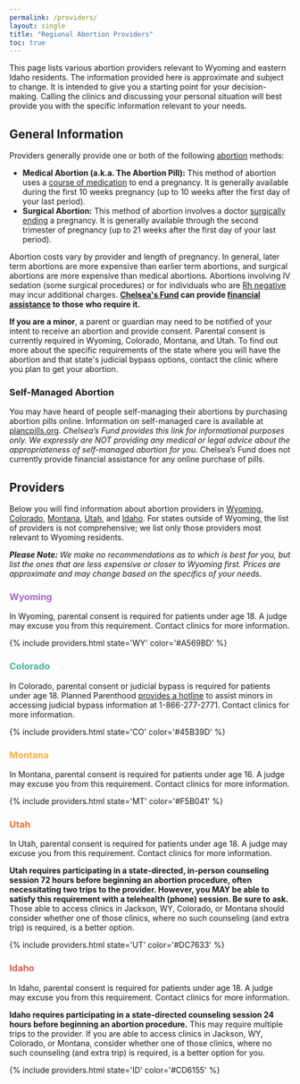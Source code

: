 ```yaml
---
permalink: /providers/
layout: single
title: "Regional Abortion Providers"
toc: true
---
```


This page lists various abortion providers relevant to Wyoming and eastern Idaho residents.
The information provided here is approximate and subject to change. It is
intended to give you a starting point for your decision-making.
Calling the clinics and discussing your personal situation will best
provide you with the specific information relevant to your needs.

## General Information

Providers generally provide one or both of the following
[abortion](/abortion) methods:

* **Medical Abortion (a.k.a. The Abortion Pill):** This method of abortion
    uses a [course of
    medication](https://www.plannedparenthood.org/learn/abortion/the-abortion-pill)
    to end a pregnancy. It is generally available during the first 10
    weeks pregnancy (up to 10 weeks after the first day of your
    last period).
* **Surgical Abortion:** This method of abortion involves a doctor
    [surgically ending](https://www.plannedparenthood.org/learn/abortion/in-clinic-abortion-procedures)
    a pregnancy. It is generally available through the second
    trimester of pregnancy (up to 21 weeks after the first day of your
    last period).

Abortion costs vary by provider and length of pregnancy. In general,
later term abortions are more expensive than earlier term abortions,
and surgical abortions are more expensive than medical
abortions. Abortions involving IV sedation (some surgical procedures)
or for individuals who are [Rh
negative](https://www.acog.org/Patients/FAQs/The-Rh-Factor-How-It-Can-Affect-Your-Pregnancy)
may incur additional charges. **[Chelsea's Fund](/) can provide
[financial assistance](/financial) to those who require it.**

**If you are a minor**, a parent or guardian may need to be notified
of your intent to receive an abortion and provide consent. Parental
consent is currently required in Wyoming, Colorado, Montana, and
Utah. To find out more about the specific requirements of the state
where you will have the abortion and that state's judicial bypass options, contact
the clinic where you plan to get your abortion.


### Self-Managed Abortion

You may have heard of people self-managing their abortions by
purchasing abortion pills online. Information on self-managed care is
available at
[plancpills.org](https://plancpills.org/need-pills). _Chelsea’s Fund
provides this link for informational purposes only. We expressly are
NOT providing any medical or legal advice about the appropriateness of
self-managed abortion for you._ Chelsea’s Fund does not currently
provide financial assistance for any online purchase of pills.


## Providers

Below you will find information about abortion providers in
[Wyoming](#wyoming), [Colorado](#colorado), [Montana](#montana),
[Utah](#utah), and [Idaho](#idaho). For states outside of Wyoming, the
list of providers is not comprehensive; we list only those providers
most relevant to Wyoming residents.

_**Please Note:** We make no recommendations as to which is best for
   you, but list the ones that are less expensive or closer to Wyoming
   first. Prices are approximate and may change based on the specifics
   of your needs._

### <span style="color: #A569BD">Wyoming</span>

In Wyoming, parental consent is required for patients under age 18.  A
judge may excuse you from this requirement. Contact clinics for more
information.

{% include providers.html state='WY' color='#A569BD' %}

### <span style="color: #45B39D">Colorado</span>

In Colorado, parental consent or judicial bypass is required for
patients under age 18. Planned Parenthood [provides a
hotline](https://www.plannedparenthood.org/planned-parenthood-rocky-mountains/planned-parenthood-parental-notification/judicial-bypass-faq)
to assist minors in accessing judicial bypass information at
1-866-277-2771. Contact clinics for more information.

{% include providers.html state='CO' color='#45B39D' %}

### <span style="color: #F5B041">Montana</span>

In Montana, parental consent is required for patients under age 16. A
judge may excuse you from this requirement. Contact clinics for more
information.

{% include providers.html state='MT' color='#F5B041' %}

### <span style="color: #DC7633">Utah</span>

In Utah, parental consent is required for patients under age 18. A
judge may excuse you from this requirement. Contact clinics for more
information.

**Utah requires participating in a state-directed, in-person
counseling session 72 hours before beginning an abortion procedure,
often necessitating two trips to the provider. However, you MAY be able 
to satisfy this requirement with a telehealth (phone) session. Be sure to ask.** 
Those able to access clinics in Jackson, WY, Colorado, or Montana should 
consider whether one of those clinics, where no such counseling 
(and extra trip) is required, is a better option.

{% include providers.html state='UT' color='#DC7633' %}

### <span style="color: #CD6155">Idaho</span>

In Idaho, parental consent is required for patients under age 18. A
judge may excuse you from this requirement. Contact clinics for more
information.

**Idaho requires participating in a state-directed counseling session
  24 hours before beginning an abortion procedure.** This may require
  multiple trips to the provider. If you are able to access clinics in
  Jackson, WY, Colorado, or Montana, consider whether one of
  those clinics, where no such counseling (and extra trip) is
  required, is a better option for you.

{% include providers.html state='ID' color='#CD6155' %}
